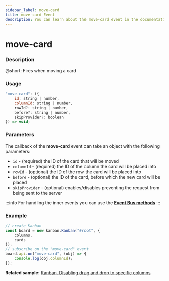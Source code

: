 ```yaml
---
sidebar_label: move-card
title: move-card Event
description: You can learn about the move-card event in the documentation of the DHTMLX JavaScript Kanban library. Browse developer guides and API reference, try out code examples and live demos, and download a free 30-day evaluation version of DHTMLX Kanban.
---
```


# move-card

### Description

@short: Fires when moving a card

### Usage

~~~jsx {}
"move-card": ({
    id: string | number,
    columnId: string | number,
    rowId?: string | number,
    before?: string | number,
    skipProvider?: boolean
}) => void;
~~~

### Parameters

The callback of the **move-card** event can take an object with the following parameters:

- `id` - (required) the ID of the card that will be moved
- `columnId` - (required) the ID of the column the card will be placed into
- `rowId` - (optional) the ID of the row the card will be placed into
- `before` - (optional) the ID of the card, before which the new card will be placed
- `skipProvider` - (optional) enables/disables preventing the request from being sent to the server

:::info
For handling the inner events you can use the [**Event Bus methods**](api/api_overview.md/#event-bus-methods)
:::

### Example

~~~jsx {7-9}
// create Kanban
const board = new kanban.Kanban("#root", {
	columns,
	cards
});
// subscribe on the "move-card" event
board.api.on("move-card", (obj) => {
	console.log(obj.columnId);
});
~~~

**Related sample:** [Kanban. Disabling drag and drop to specific columns](https://snippet.dhtmlx.com/nfv59yif?tag=kanban)